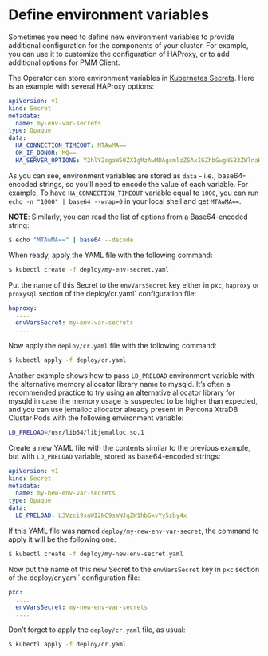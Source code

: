 # Define environment variables

Sometimes you need to define new environment variables to provide additional
configuration for the components of your cluster. For example, you can use it to
customize the configuration of HAProxy, or to add additional options for PMM
Client.

The Operator can store environment variables in [Kubernetes Secrets](https://kubernetes.io/docs/concepts/configuration/secret/). Here is an example with several HAProxy options:

```yaml
apiVersion: v1
kind: Secret
metadata:
  name: my-env-var-secrets
type: Opaque
data:
  HA_CONNECTION_TIMEOUT: MTAwMA==
  OK_IF_DONOR: MQ==
  HA_SERVER_OPTIONS: Y2hlY2sgaW50ZXIgMzAwMDAgcmlzZSAxIGZhbGwgNSB3ZWlnaHQgMQ==
```

As you can see, environment variables are stored as `data` - i.e.,
base64-encoded strings, so you’ll need to encode the value of each variable.
For example, To have `HA_CONNECTION_TIMEOUT` variable equal to `1000`, you
can run `echo -n "1000" | base64 --wrap=0` in your local shell and get `MTAwMA==`.

**NOTE**: Similarly, you can read the list of options from a Base64-encoded
string:

```bash
$ echo "MTAwMA==" | base64 --decode
```

When ready, apply the YAML file with the following command:

```bash
$ kubectl create -f deploy/my-env-secret.yaml
```

Put the name of this Secret to the `envVarsSecret` key either in `pxc`,
`haproxy` or `proxysql` section of the deploy/cr.yaml\` configuration file:

```yaml
haproxy:
  ....
  envVarsSecret: my-env-var-secrets
  ....
```

Now apply the `deploy/cr.yaml` file with the following command:

```bash
$ kubectl apply -f deploy/cr.yaml
```

Another example shows how to pass `LD_PRELOAD` environment variable with the
alternative memory allocator library name to mysqld. It’s often a recommended
practice to try using an alternative allocator library for mysqld in case the
memory usage is suspected to be higher than expected, and you can use jemalloc
allocator already present in Percona XtraDB Cluster Pods with the following
environment variable:

```bash
LD_PRELOAD=/usr/lib64/libjemalloc.so.1
```

Create a new YAML file with the contents similar to the previous example, but
with `LD_PRELOAD` variable, stored as base64-encoded strings:

```yaml
apiVersion: v1
kind: Secret
metadata:
  name: my-new-env-var-secrets
type: Opaque
data:
  LD_PRELOAD: L3Vzci9saWI2NC9saWJqZW1hbGxvYy5zby4x
```

If this YAML file was named `deploy/my-new-env-var-secret`, the command
to apply it will be the following one:

```bash
$ kubectl create -f deploy/my-new-env-secret.yaml
```

Now put the name of this new Secret to the `envVarsSecret` key in `pxc`
section of the deploy/cr.yaml\` configuration file:

```yaml
pxc:
  ....
  envVarsSecret: my-new-env-var-secrets
  ....
```

Don’t forget to apply the `deploy/cr.yaml` file, as usual:

```bash
$ kubectl apply -f deploy/cr.yaml
```

